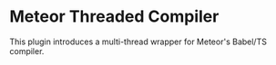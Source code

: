 # Meteor Threaded Compiler

This plugin introduces a multi-thread wrapper for Meteor's Babel/TS compiler.
